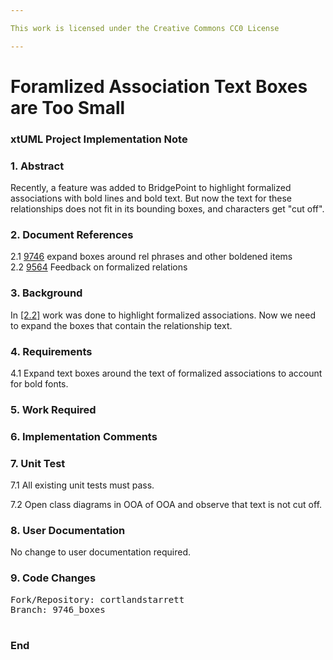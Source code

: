 ```yaml
---

This work is licensed under the Creative Commons CC0 License

---
```


# Foramlized Association Text Boxes are Too Small  
### xtUML Project Implementation Note

### 1. Abstract

Recently, a feature was added to BridgePoint to highlight formalized
associations with bold lines and bold text.  But now the text for these
relationships does not fit in its bounding boxes, and characters get
"cut off".

### 2. Document References

<a id="2.1"></a>2.1 [9746](https://support.onefact.net/issues/9746) expand boxes around rel phrases and other boldened items  
<a id="2.2"></a>2.2 [9564](https://support.onefact.net/issues/9564) Feedback on formalized relations  

### 3. Background

In [[2.2]](#2.2) work was done to highlight formalized associations.
Now we need to expand the boxes that contain the relationship text.

### 4. Requirements

4.1 Expand text boxes around the text of formalized associations to
account for bold fonts.

### 5. Work Required

### 6. Implementation Comments

### 7. Unit Test

7.1 All existing unit tests must pass.

7.2 Open class diagrams in OOA of OOA and observe that text is not cut off.

### 8. User Documentation

No change to user documentation required.

### 9. Code Changes

<pre>
Fork/Repository: cortlandstarrett
Branch: 9746_boxes

</pre>

### End

